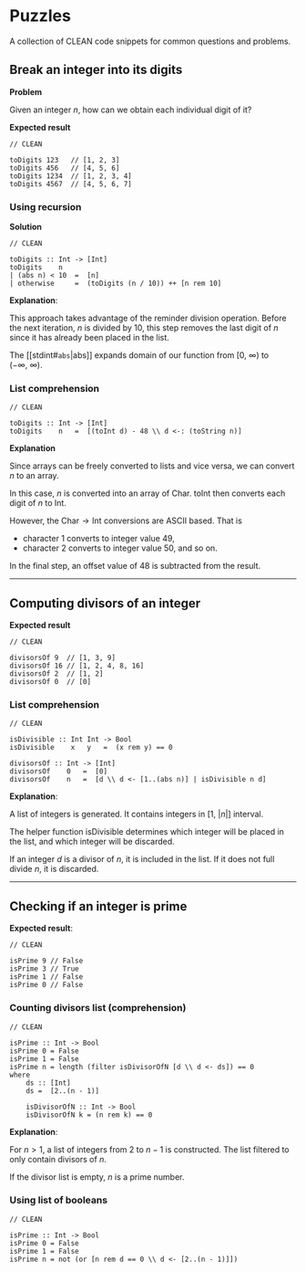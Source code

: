 # Puzzles

A collection of CLEAN code snippets for common questions and problems.

## Break an integer into its digits

**Problem**

Given an integer $n$, how can we obtain each individual digit of it?

**Expected result**

```clean
// CLEAN

toDigits 123   // [1, 2, 3]
toDigits 456   // [4, 5, 6]
toDigits 1234  // [1, 2, 3, 4]
toDigits 4567  // [4, 5, 6, 7]
```

### Using recursion

**Solution**

```clean
// CLEAN

toDigits :: Int -> [Int]
toDigits    n 
| (abs n) < 10  =  [n]
| otherwise     =  (toDigits (n / 10)) ++ [n rem 10]
```

**Explanation**:

This approach takes advantage of the reminder division operation.
Before the next iteration, $n$ is divided by $10$, this step removes the last digit of $n$ since it has already been placed in the list.

The [[stdint#`abs`|abs]] expands domain of our function from $[0,\ \infty)$ to $(-\infty,\ \infty)$.

### List comprehension

```clean
// CLEAN

toDigits :: Int -> [Int]
toDigits    n   =  [(toInt d) - 48 \\ d <-: (toString n)]
```

**Explanation**

Since arrays can be freely converted to lists and vice versa, we can convert $n$ to an array.

In this case, $n$ is converted into an array of $\text{Char}$.
$\text{toInt}$ then converts each digit of $n$ to $\text{Int}$.

However, the $\text{Char}\rightarrow\text{Int}$ conversions are ASCII based.
That is 
- character $1$ converts to integer value $49$, 
- character $2$ converts to integer value $50$, and so on.

In the final step, an offset value of $48$ is subtracted from the result.

---

## Computing divisors of an integer

**Expected result**

```CLEAN
// CLEAN

divisorsOf 9  // [1, 3, 9]
divisorsOf 16 // [1, 2, 4, 8, 16]
divisorsOf 2  // [1, 2]
divisorsOf 0  // [0]
```

### List comprehension

```CLEAN
// CLEAN

isDivisible :: Int Int -> Bool
isDivisible    x   y   =  (x rem y) == 0

divisorsOf :: Int -> [Int]
divisorsOf    0   =  [0]
divisorsOf    n   =  [d \\ d <- [1..(abs n)] | isDivisible n d]
```

**Explanation**:

A list of integers is generated.
It contains integers in $[1,\ \lvert{n}\rvert]$ interval.

The helper function $\text{isDivisible}$ determines which integer will be placed in the list, and which integer will be discarded.

If an integer $d$ is a divisor of $n$, it is included in the list.
If it does not full divide $n$, it is discarded.

---

## Checking if an integer is prime

**Expected result**:

```CLEAN
// CLEAN

isPrime 9 // False
isPrime 3 // True
isPrime 1 // False
isPrime 0 // False
```

### Counting divisors list (comprehension)

```CLEAN
// CLEAN

isPrime :: Int -> Bool
isPrime 0 = False
isPrime 1 = False
isPrime n = length (filter isDivisorOfN [d \\ d <- ds]) == 0
where
	ds :: [Int]
	ds =  [2..(n - 1)]

	isDivisorOfN :: Int -> Bool
	isDivisorOfN k = (n rem k) == 0
```

**Explanation**:

For $n \gt 1$, a list of integers from $2$ to $n - 1$ is constructed.
The list filtered to only contain divisors of $n$.

If the divisor list is empty, $n$ is a prime number.

### Using list of booleans

```CLEAN
// CLEAN

isPrime :: Int -> Bool
isPrime 0 = False
isPrime 1 = False
isPrime n = not (or [n rem d == 0 \\ d <- [2..(n - 1)]]) 
```
